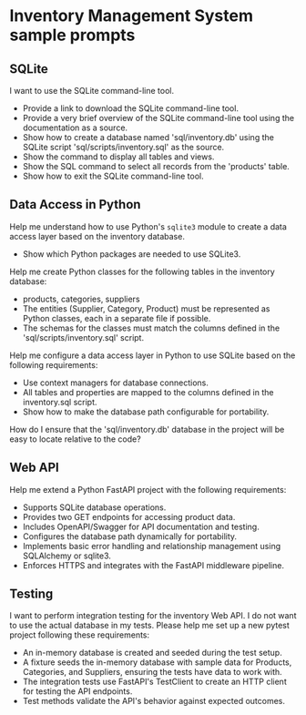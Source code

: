 # Inventory Management System sample prompts

## SQLite

I want to use the SQLite command-line tool.
- Provide a link to download the SQLite command-line tool.
- Provide a very brief overview of the SQLite command-line tool using the documentation as a source.
- Show how to create a database named 'sql/inventory.db' using the SQLite script 'sql/scripts/inventory.sql' as the source.
- Show the command to display all tables and views.
- Show the SQL command to select all records from the 'products' table.
- Show how to exit the SQLite command-line tool.

## Data Access in Python

Help me understand how to use Python's `sqlite3` module to create a data access layer based on the inventory database.
- Show which Python packages are needed to use SQLite3.

Help me create Python classes for the following tables in the inventory database:
- products, categories, suppliers
- The entities (Supplier, Category, Product) must be represented as Python classes, each in a separate file if possible.
- The schemas for the classes must match the columns defined in the 'sql/scripts/inventory.sql' script.

Help me configure a data access layer in Python to use SQLite based on the following requirements:
- Use context managers for database connections.
- All tables and properties are mapped to the columns defined in the inventory.sql script.
- Show how to make the database path configurable for portability.

How do I ensure that the 'sql/inventory.db' database in the project will be easy to locate relative to the code?

## Web API

Help me extend a Python FastAPI project with the following requirements:
- Supports SQLite database operations.
- Provides two GET endpoints for accessing product data.
- Includes OpenAPI/Swagger for API documentation and testing.
- Configures the database path dynamically for portability.
- Implements basic error handling and relationship management using SQLAlchemy or sqlite3.
- Enforces HTTPS and integrates with the FastAPI middleware pipeline.

## Testing

I want to perform integration testing for the inventory Web API. I do not want to use the actual database in my tests. Please help me set up a new pytest project following these requirements:
- An in-memory database is created and seeded during the test setup.
- A fixture seeds the in-memory database with sample data for Products, Categories, and Suppliers, ensuring the tests have data to work with.
- The integration tests use FastAPI's TestClient to create an HTTP client for testing the API endpoints.
- Test methods validate the API's behavior against expected outcomes.





